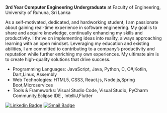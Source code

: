 **3rd Year Computer Engineering Undergraduate** at Faculty of Engineering, University of Ruhuna, Sri Lanka

As a self-motivated, dedicated, and hardworking student, I am passionate about gaining real-time experience in software engineering. My goal is to share and acquire knowledge, continually enhancing my skills and productivity. I thrive on implementing ideas into reality, always approaching learning with an open mindset. Leveraging my education and existing abilities, I am committed to contributing to a company’s productivity and reputation while further enriching my own experiences. My ultimate aim is to create high-quality solutions that drive success.

- Programming Languages: JavaScript, Java, Python, C, C#,Kotlin, Dart,Linux, Assembly 
- Web Technologies: HTML5, CSS3, React.js, Node.js,Spring Boot,Microservices
- Tools & Frameworks: Visual Studio Code, Visual Studio, PyCharm Community,Eclipse IDE , IntelliJ,Flutter 


[![Linkedin Badge](https://img.shields.io/badge/-Ishan_Umayangana-0077B5?style=flat-square&logo=Linkedin&logoColor=white&link=https://www.linkedin.com/in/ishan-umayangana/)](https://linkedin.com/in/ishan-umayangana/)
[![Gmail Badge](https://img.shields.io/badge/-ishanumayangana111@gmail.com-0077B5?style=flat-square&logo=Gmail&logoColor=white&link=mailto:ishanumayangana111@gmail.com)](mailto:ishanumayangana111@gmail.com)

